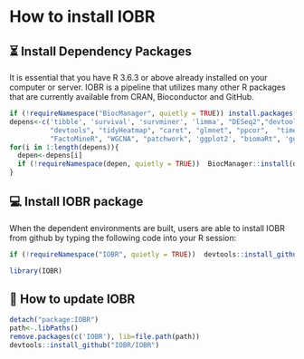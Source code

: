 
# **How to install IOBR**

## ⏳ Install Dependency Packages

It is essential that you have R 3.6.3 or above already installed on your computer or server. IOBR is a pipeline that utilizes many other R packages that are currently available from CRAN, Bioconductor and GitHub.


```r
if (!requireNamespace("BiocManager", quietly = TRUE)) install.packages("BiocManager")
depens<-c('tibble', 'survival', 'survminer', 'limma', "DESeq2","devtools", 'limSolve', 'GSVA', 'e1071', 'preprocessCore', 
          "devtools", "tidyHeatmap", "caret", "glmnet", "ppcor",  "timeROC", "pracma", "factoextra", 
          "FactoMineR", "WGCNA", "patchwork", 'ggplot2', "biomaRt", 'ggpubr', "PMCMRplus")
for(i in 1:length(depens)){
  depen<-depens[i]
  if (!requireNamespace(depen, quietly = TRUE))  BiocManager::install(depen,update = FALSE)
}
```

## 💻 Install IOBR package

When the dependent environments are built, users are able to install IOBR from github by typing the following code into your R session:

```r
if (!requireNamespace("IOBR", quietly = TRUE))  devtools::install_github("IOBR/IOBR")

library(IOBR)
```


## 📌 How to update IOBR

```r
detach("package:IOBR")
path<-.libPaths()
remove.packages(c('IOBR'), lib=file.path(path))
devtools::install_github("IOBR/IOBR")
```
